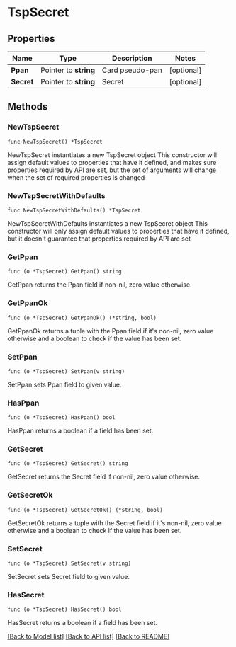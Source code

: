 # TspSecret

## Properties

Name | Type | Description | Notes
------------ | ------------- | ------------- | -------------
**Ppan** | Pointer to **string** | Card pseudo-pan | [optional] 
**Secret** | Pointer to **string** | Secret | [optional] 

## Methods

### NewTspSecret

`func NewTspSecret() *TspSecret`

NewTspSecret instantiates a new TspSecret object
This constructor will assign default values to properties that have it defined,
and makes sure properties required by API are set, but the set of arguments
will change when the set of required properties is changed

### NewTspSecretWithDefaults

`func NewTspSecretWithDefaults() *TspSecret`

NewTspSecretWithDefaults instantiates a new TspSecret object
This constructor will only assign default values to properties that have it defined,
but it doesn't guarantee that properties required by API are set

### GetPpan

`func (o *TspSecret) GetPpan() string`

GetPpan returns the Ppan field if non-nil, zero value otherwise.

### GetPpanOk

`func (o *TspSecret) GetPpanOk() (*string, bool)`

GetPpanOk returns a tuple with the Ppan field if it's non-nil, zero value otherwise
and a boolean to check if the value has been set.

### SetPpan

`func (o *TspSecret) SetPpan(v string)`

SetPpan sets Ppan field to given value.

### HasPpan

`func (o *TspSecret) HasPpan() bool`

HasPpan returns a boolean if a field has been set.

### GetSecret

`func (o *TspSecret) GetSecret() string`

GetSecret returns the Secret field if non-nil, zero value otherwise.

### GetSecretOk

`func (o *TspSecret) GetSecretOk() (*string, bool)`

GetSecretOk returns a tuple with the Secret field if it's non-nil, zero value otherwise
and a boolean to check if the value has been set.

### SetSecret

`func (o *TspSecret) SetSecret(v string)`

SetSecret sets Secret field to given value.

### HasSecret

`func (o *TspSecret) HasSecret() bool`

HasSecret returns a boolean if a field has been set.


[[Back to Model list]](../README.md#documentation-for-models) [[Back to API list]](../README.md#documentation-for-api-endpoints) [[Back to README]](../README.md)


